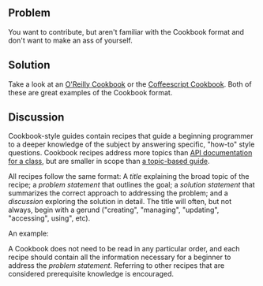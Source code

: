 ## Problem

You want to contribute, but aren't familiar with the Cookbook format and don't want to make an ass
of yourself.

## Solution

Take a look at an [O'Reilly Cookbook](http://shop.oreilly.com/category/series/cookbooks.do) or the
[Coffeescript Cookbook](http://coffeescriptcookbook.com/). Both of these are great examples of the Cookbook
format.

## Discussion

Cookbook-style guides contain recipes that guide a beginning programmer to a deeper knowledge of the subject
by answering specific, "how-to" style questions. Cookbook recipes address more topics than
[API documentation for a class](http://docs.emberjs.com/#doc=Ember.StateManager&src=fal), but are smaller in
scope than [a topic-based guide](http://emberjs.com/guides/view_layer/).

All recipes follow the same format: A _title_ explaining the broad topic of the recipe; a _problem statement_
that outlines the goal; a _solution statement_ that summarizes the correct approach to addressing the problem;
and a _discussion_ exploring the solution in detail. The title will often, but not always, begin with a gerund
("creating", "managing", "updating", "accessing", using", etc).

An example:

A Cookbook does not need to be read in any particular order, and each recipe should contain all the information
necessary for a beginner to address the _problem statement_. Referring to other recipes that are considered
prerequisite knowledge is encouraged.
